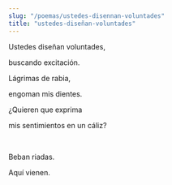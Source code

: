 ```yaml
---
slug: "/poemas/ustedes-disennan-voluntades"
title: "ustedes-diseñan-voluntades"
---
```

Ustedes diseñan voluntades,

buscando excitación.

 

Lágrimas de rabia,

engoman mis dientes.

 

¿Quieren que exprima

mis sentimientos en un cáliz?

&nbsp;

Beban riadas.

 

Aquí vienen.